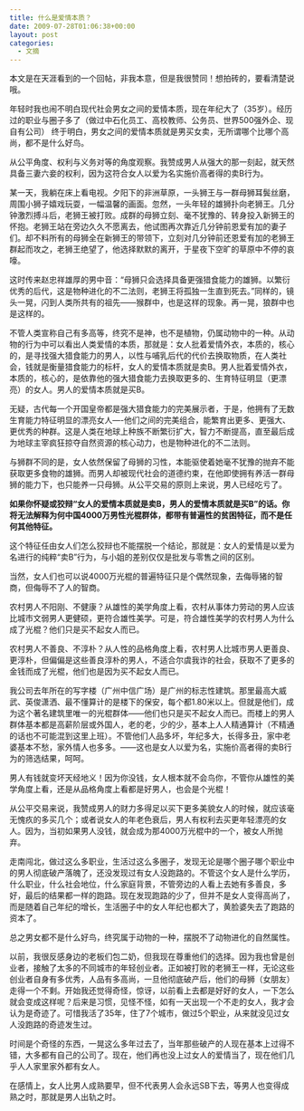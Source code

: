```yaml
---
title: 什么是爱情本质？
date: 2009-07-28T01:06:38+00:00
layout: post
categories:
  - 文摘
---
```


本文是在天涯看到的一个回帖，非我本意，但是我很赞同！想拍砖的，要看清楚说哦。

年轻时我也闹不明白现代社会男女之间的爱情本质，现在年纪大了（35岁）。经历过的职业与圈子多了（做过中石化员工、高校教师、公务员、世界500强外企、现自有公司） 终于明白，男女之间的爱情本质就是男买女卖，无所谓哪个比哪个高尚，都不是什么好鸟。

从公平角度、权利与义务对等的角度观察。我赞成男人从强大的那一刻起，就天然具备三妻六妾的权利，因为这符合女人以爱为名实施价高者得的卖B行为。

某一天，我躺在床上看电视。夕阳下的非洲草原，一头狮王与一群母狮耳鬓丝磨，周围小狮子嬉戏玩耍，一幅温馨的画面。忽然，一头年轻的雄狮扑向老狮王。几分钟激烈搏斗后，老狮王被打败。成群的母狮立刻、毫不犹豫的、转身投入新狮王的怀抱。老狮王站在旁边久久不愿离去，他试图再次靠近几分钟前恩爱有加的妻子们。却不料所有的母狮全在新狮王的带领下，立刻对几分钟前还恩爱有加的老狮王群起而攻之，老狮王绝望了，他选择默默的离开，于星夜下空旷的草原中不停的哀嚎。

这时传来赵忠祥雄厚的男中音：“母狮只会选择具备更强猎食能力的雄狮。以繁衍优秀的后代，这是物种进化的不二法则，老狮王将孤独一生直到死去。”同样的，镜头一晃，闪到人类所共有的祖先——猴群中，也是这样的现象。再一晃，狼群中也是这样的。
<!--more-->
不管人类宣称自己有多高等，终究不是神，也不是植物，仍属动物中的一种。从动物的行为中可以看出人类爱情的本质，那就是：女人批着爱情外衣，本质的，核心的，是寻找强大猎食能力的男人，以性与哺乳后代的代价去换取物质，在人类社会，钱就是衡量猎食能力的标杆，女人的爱情本质就是卖B。男人批着爱情外衣，本质的，核心的，是依靠他的强大猎食能力去换取更多的、生育特征明显（更漂亮）的女人。男人的爱情本质就是买B。

无疑，古代每一个开国皇帝都是强大猎食能力的完美展示者，于是，他拥有了无数生育能力特征明显的漂亮女人—-他们之间的完美组合，能繁育出更多、更强大、更优秀的种群。这是人类在地球上种族不断繁衍扩大，智力不断提高，直至最后成为地球主宰疯狂掠夺自然资源的核心动力，也是物种进化的不二法则。

与狮群不同的是，女人依然保留了母狮的习性，本能驱使着她毫不犹豫的抛弃不能获取更多食物的雄狮。而男人却被现代社会的道德约束，在他即使拥有养活一群母狮的能力下，也只能养一只母狮。从公平交易的原则上来说，男人已经吃亏了。

**如果你怀疑或狡辩“女人的爱情本质就是卖B，男人的爱情本质就是买B”的话。你将无法解释为何中国4000万男性光棍群体，都带有普遍性的贫困特征，而不是任何其他特征。**

这个特征任由女人们怎么狡辩也不能摆脱一个结论，那就是：女人的爱情是以爱为名进行的纯粹“卖B”行为，与小姐的差别仅仅是批发与零售之间的区别。

当然，女人们也可以说4000万光棍的普遍特征只是个偶然现象，去侮辱猪的智商，但侮辱不了人的智商。

农村男人不阳刚、不健康？从雄性的美学角度上看，农村从事体力劳动的男人应该比城市文弱男人更健硕，更符合雄性美学。可是，符合雄性美学的农村男人为什么成了光棍？他们只是买不起女人而已。

农村男人不善良、不淳朴？从人性的品格角度上看，农村男人比城市男人更善良、更淳朴，但偏偏是这些善良淳朴的男人，不适合尔虞我诈的社会，获取不了更多的金钱而成了光棍，他们也是因为买不起女人而已。

我公司去年所在的写字楼（广州中信广场）是广州的标志性建筑。那里最高大威武、英俊潇洒、最不懂算计的是楼下的保安，每个都1.80米以上。但就是他们，成为这个著名建筑里唯一的光棍群体——他们也只是买不起女人而已。而楼上的男人群体基本都是高薪阶层或外国人，老的老，少的少，基本上人人精通算计（不精通的话也不可能混到这里上班）。不管他们人品多坏，年纪多大，长得多丑，家中老婆基本不愁，家外情人也多多。——这也是女人以爱为名，实施价高者得的卖B行为的筛选结果，呵呵。

男人有钱就变坏天经地义！因为你没钱，女人根本就不会鸟你，不管你从雄性的美学角度上看，还是从品格角度上看都是好男人，也会是个光棍！

从公平交易来说，我赞成男人的财力多得足以买下更多美貌女人的时候，就应该毫无愧疚的多买几个；或者说女人的年老色衰后，男人有权利去买更年轻漂亮的女人。因为，当初如果男人没钱，就会成为那4000万光棍中的一个，被女人所抛弃。

走南闯北，做过这么多职业，生活过这么多圈子，发现无论是哪个圈子哪个职业中的男人彻底破产落魄了，还没发现过有女人没跑路的。不管这个女人是什么学历，什么职业，什么社会地位，什么家庭背景，不管旁边的人看上去她有多善良，多好，最后的结果都一样的跑路。现在发现跑路的少了，但并不是女人变得高尚了，而是随着自己年纪的增长，生活圈子中的女人年纪也都大了，黄脸婆失去了跑路的资本了。

总之男女都不是什么好鸟，终究属于动物的一种，摆脱不了动物进化的自然属性。

以前，我很反感身边的老板们包二奶，但我现在尊重他们的选择。因为我也曾是创业者，接触了太多的不同城市的年轻创业者。正如被打败的老狮王一样，无论这些创业者自身有多优秀，人品有多高尚，一旦他彻底破产后，他们的母狮（女朋友）走得一个不剩。开始我还觉得奇怪，惊讶，以前看上去都是好好的女人，一下怎么就会变成这样呢？后来是习惯，见怪不怪，如有一天出现一个不走的女人，我才会认为是奇迹了。可惜我活了35年，住了7个城市，做过5个职业，从来就没见过女人没跑路的奇迹发生过。

时间是个奇怪的东西，一晃这么多年过去了，当年那些破产的人现在基本上过得不错，大多都有自己的公司了。现在，他们再也没上过女人的爱情当了，现在他们几乎人人家里家外都有女人。

在感情上，女人比男人成熟要早，但不代表男人会永远SB下去，等男人也变得成熟之时，那就是男人出轨之时。